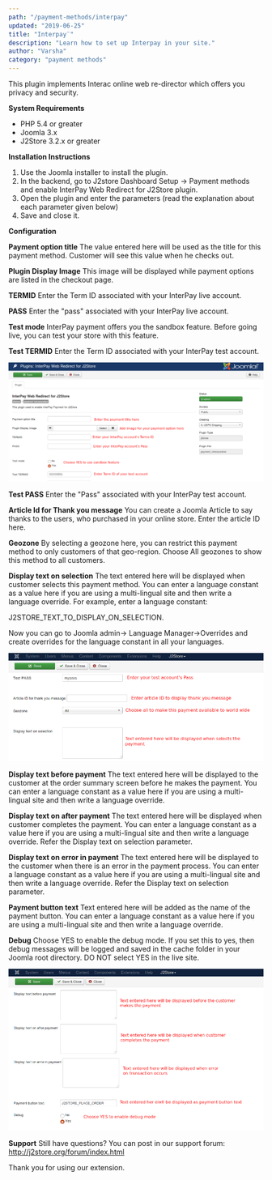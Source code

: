 ```yaml
---
path: "/payment-methods/interpay"
updated: "2019-06-25"
title: "Interpay¨"
description: "Learn how to set up Interpay in your site."
author: "Varsha"
category: "payment methods"
---
```



This plugin implements Interac online web re-director which offers you privacy and security.

**System Requirements**
* PHP 5.4 or greater
* Joomla 3.x
* J2Store 3.2.x or greater

**Installation Instructions**

1. Use the Joomla installer to install the plugin.
2. In the backend, go to J2store Dashboard Setup -> Payment methods and enable InterPay Web Redirect for J2Store plugin.
3. Open the plugin and enter the parameters (read the explanation about each parameter given below)
4. Save and close it.


**Configuration**

**Payment option title**
The value entered here will be used as the title for this payment method. Customer will see this value when he checks out.

**Plugin Display Image**
This image will be displayed while payment options are listed in the checkout page.

**TERMID**
Enter the Term ID associated with your InterPay live account.

**PASS**
Enter the "pass" associated with your InterPay live account.

**Test mode**
InterPay payment offers you the sandbox feature. Before going live, you can test your store with this feature.

**Test TERMID**
Enter the Term ID associated with your InterPay test account. 

![interpay](../../images/payment-methods/interpay/interpay-01.png)

**Test PASS**
Enter the "Pass" associated with your InterPay test account.

**Article Id for Thank you message**
You can create a Joomla Article to say thanks to the users, who purchased in your online store. Enter the article ID here.

**Geozone**
By selecting a geozone here, you can restrict this payment method to only customers of that geo-region. Choose All geozones to show this method to all customers.

**Display text on selection**
The text entered here will be displayed when customer selects this payment method. You can enter a language constant as a value here if you are using a multi-lingual site and then write a language override. For example, enter a language constant:

J2STORE_TEXT_TO_DISPLAY_ON_SELECTION.

Now you can go to Joomla admin-> Language Manager->Overrides and create overrides for the language constant in all your languages.

![itrpy](../../images/payment-methods/interpay/interpay-02.png)


**Display text before payment**
The text entered here will be displayed to the customer at the order summary screen before he makes the payment. You can enter a language constant as a value here if you are using a multi-lingual site and then write a language override.

**Display text on after payment**
The text entered here will be displayed when customer completes the payment.
You can enter a language constant as a value here if you are using a multi-lingual site and then write a language override. Refer the Display text on selection parameter.

**Display text on error in payment**
The text entered here will be displayed to the customer when there is an error in the payment process.
You can enter a language constant as a value here if you are using a multi-lingual site and then write a language override. Refer the Display text on selection parameter.

**Payment button text**
Text entered here will be added as the name of the payment button.
You can enter a language constant as a value here if you are using a multi-lingual site and then write a language override.

**Debug**
Choose YES to enable the debug mode. If you set this to yes, then debug messages will be logged and saved in the cache folder in your Joomla root directory. DO NOT select YES in the live site.

![intpay](../../images/payment-methods/interpay/interpay-03.png)

**Support**
Still have questions? You can post in our support forum: http://j2store.org/forum/index.html

Thank you for using our extension.


